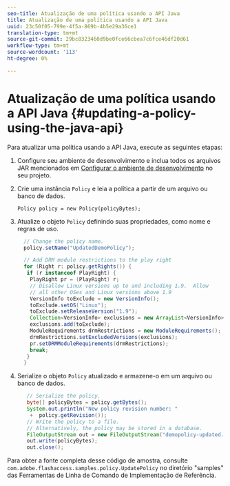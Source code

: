 ```yaml
---
seo-title: Atualização de uma política usando a API Java
title: Atualização de uma política usando a API Java
uuid: 23c50f05-799e-4f5a-869b-4b5e29a36ce1
translation-type: tm+mt
source-git-commit: 29bc8323460d9be0fce66cbea7c6fce46df20d61
workflow-type: tm+mt
source-wordcount: '113'
ht-degree: 0%

---
```



# Atualização de uma política usando a API Java {#updating-a-policy-using-the-java-api}

Para atualizar uma política usando a API Java, execute as seguintes etapas:

1. Configure seu ambiente de desenvolvimento e inclua todos os arquivos JAR mencionados em [Configurar o ambiente de desenvolvimento](../../aaxs-protecting-content/content-setting-up-the-sdk/content-setting-up-the-dev-env.md) no seu projeto.
1. Crie uma instância `Policy` e leia a política a partir de um arquivo ou banco de dados.

   ```
   Policy policy = new Policy(policyBytes);
   ```

1. Atualize o objeto `Policy` definindo suas propriedades, como nome e regras de uso.

   ```java
     // Change the policy name.  
     policy.setName("UpdatedDemoPolicy");  
   
     // Add DRM module restrictions to the play right  
     for (Right r: policy.getRights()) {  
      if (r instanceof PlayRight) {  
       PlayRight pr = (PlayRight) r;  
       // Disallow Linux versions up to and including 1.9.  Allow  
       // all other OSes and Linux versions above 1.9  
       VersionInfo toExclude = new VersionInfo();  
       toExclude.setOS("Linux");  
       toExclude.setReleaseVersion("1.9");  
       Collection<VersionInfo> exclusions = new ArrayList<VersionInfo>();  
       exclusions.add(toExclude);  
       ModuleRequirements drmRestrictions = new ModuleRequirements();  
       drmRestrictions.setExcludedVersions(exclusions);  
       pr.setDRMModuleRequirements(drmRestrictions);  
       break;  
      }  
     }
   ```

1. Serialize o objeto `Policy` atualizado e armazene-o em um arquivo ou banco de dados.

   ```java
      // Serialize the policy.  
      byte[] policyBytes = policy.getBytes();  
      System.out.println("New policy revision number: "  
       +  policy.getRevision());      
      // Write the policy to a file.   
      // Alternatively, the policy may be stored in a database.  
      FileOutputStream out = new FileOutputStream("demopolicy-updated.pol");  
      out.write(policyBytes);  
      out.close(); 
   ```

Para obter a fonte completa desse código de amostra, consulte `com.adobe.flashaccess.samples.policy.UpdatePolicy` no diretório &quot;samples&quot; das Ferramentas de Linha de Comando de Implementação de Referência.
